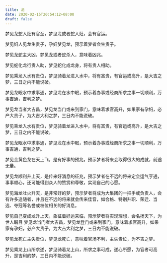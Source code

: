 ```yaml
---
title: 龙
date: 2020-02-15T20:54:12+08:00
draft: false
---
```


梦见龙蛇入灶有官至，梦见龙或者蛇入灶，会有官运。<br>


梦见妇人见龙生贵子，孕妇梦见龙，预示着梦者会生贵子。<br>


梦见龙蛇主大凶，梦见龙或者蛇杀人，意味着凶兆。<br>


梦见蛇化龙行贵人助，梦见蛇化成龙身，将有贵人相助。<br>


梦见乘龙入水有贵位，梦见骑着龙进入水中，将有富贵，有官运或高升，是大吉之梦，三日之内不能说破。<br>


梦见龙眠水中求事通，梦见龙在水中眠，预示着办事或经商所求之事一切顺利，万事吉通，吉利之梦。<br>


梦见龙当者大吉昌，梦见龙当门或来到家门，意味着求官高升，如果家有孕妇，必产大贵子，为大吉大利之梦，三日内不能说破。<br>


梦见乘龙入水有贵位，梦见骑着龙进入水中，将有富贵，有官运或高升，是大吉之梦，三日之内不能说破。<br>


梦见龙眠水中求事通，梦见龙在水中眠，预示着办事或经商所求之事一切顺利，万事吉通，吉利之梦。<br>


梦见金黄色龙在天上飞，是有好事的预兆，预示梦者将来会取得很大的成就，前途无量。<br>


梦见龙顺利升上天，是传来好消息的征兆，预示梦者在不远的将来定会运气亨通，事事顺心，还可能得到众人的赞赏和尊敬，实现自己的心愿。<br>


梦见海龙吐火升天，是非常好的梦，预示梦者将成为大集团的一把手或负责人，会有许多追随者，并且在不远的将来就会传来佳音，如合格、特别升职、荣迁、当选、夺冠等名誉或权位相关的好消息。<br>


梦见自己变成龙升上天，象征着好运来临，预示梦者将实现理想，会名扬天下，为世人瞩目
梦见龙当门者大吉昌，梦见龙登门或来到家门，意味着求官高升，如果家有孕妇，必产大贵子，为大吉大利之梦，三日内不能说破。<br>


梦见龙死亡主失贵位，梦见龙死亡，意味着官场不利，主失贵位，为不吉之梦。<br>


梦见乘龙上山所求遂，梦见骑着龙上山，所求之事可成，遂心所愿，为官者可高升，是吉利的梦，三日内不能说破。<br>

